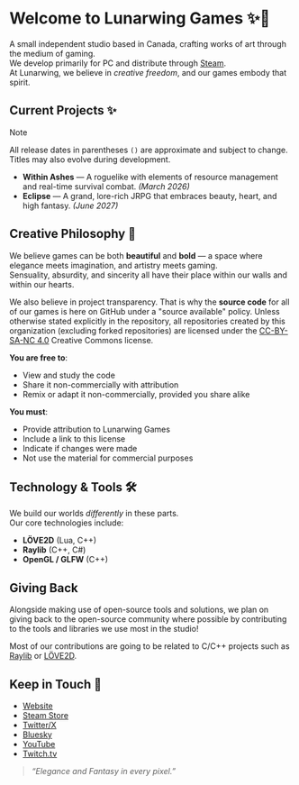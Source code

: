 # Welcome to Lunarwing Games ✨🌙

A small independent studio based in Canada, crafting works of art through the medium of gaming. \
We develop primarily for PC and distribute through [Steam](https://store.steampowered.com). \
At Lunarwing, we believe in *creative freedom*, and our games embody that spirit.

## Current Projects ✨

> [!NOTE]
> All release dates in parentheses `()` are approximate and subject to change.  
> Titles may also evolve during development.

- **Within Ashes** — A roguelike with elements of resource management and real-time survival combat. *(March 2026)*  
- **Eclipse** — A grand, lore-rich JRPG that embraces beauty, heart, and high fantasy. *(June 2027)*  

## Creative Philosophy 🌌
We believe games can be both **beautiful** and **bold** — a space where elegance meets imagination, and artistry meets gaming. \
Sensuality, absurdity, and sincerity all have their place within our walls and within our hearts.

We also believe in project transparency. That is why the **source code** for all of our games is here on GitHub under a "source available" policy. Unless otherwise stated explicitly in the repository, all repositories created by this organization (excluding forked repositories) are licensed under the [CC-BY-SA-NC 4.0](https://creativecommons.org/licenses/by-nc-sa/4.0/) Creative Commons license.

**You are free to**:
- View and study the code
- Share it non-commercially with attribution
- Remix or adapt it non-commercially, provided you share alike

**You must**:
- Provide attribution to Lunarwing Games
- Include a link to this license
- Indicate if changes were made
- Not use the material for commercial purposes
<!-- This is an eternal committment, by the way. CC cannot be revoked for any repos made while this is active -->

## Technology & Tools 🛠️
We build our worlds *differently* in these parts.  
Our core technologies include:
- **LÖVE2D** (Lua, C++)  
- **Raylib** (C++, C#)  
- **OpenGL / GLFW** (C++)

## Giving Back

Alongside making use of open-source tools and solutions, we plan on giving back to the open-source community where possible by contributing to the tools and libraries we use most in the studio!

Most of our contributions are going to be related to C/C++ projects such as [Raylib](https://github.com/raysan5/raylib) or [LÖVE2D](https://github.com/love2d/love). 

## Keep in Touch 👋
- [Website]()  
- [Steam Store]()  
- [Twitter/X]()
- [Bluesky]()
- [YouTube]()
- [Twitch.tv]()

> *“Elegance and Fantasy in every pixel.”*
